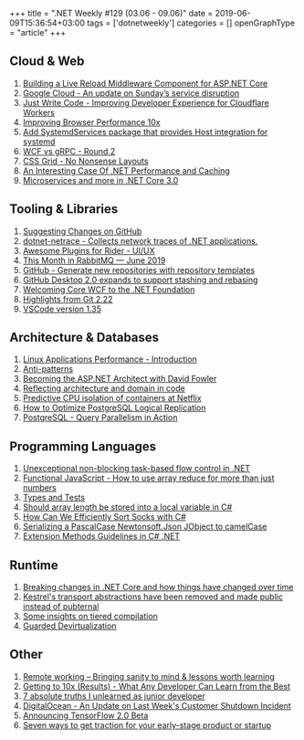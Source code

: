 +++
title = ".NET Weekly #129 (03.06 - 09.06)"
date = 2019-06-09T15:36:54+03:00
tags = ['dotnetweekly']
categories = []
openGraphType = "article"
+++

## Cloud & Web

1. [Building a Live Reload Middleware Component for ASP.NET Core](https://weblog.west-wind.com/posts/2019/Jun/03/Building-Live-Reload-Middleware-for-ASPNET-Core)
1. [Google Cloud - An update on Sunday’s service disruption](https://cloud.google.com/blog/topics/inside-google-cloud/an-update-on-sundays-service-disruption)
1. [Just Write Code - Improving Developer Experience for Cloudflare Workers](https://blog.cloudflare.com/just-write-code-improving-developer-experience-for-cloudflare-workers/)
1. [Improving Browser Performance 10x](https://engineering.universe.com/improving-browser-performance-10x-f9551927dcff)
1. [Add SystemdServices package that provides Host integration for systemd](https://github.com/aspnet/Extensions/pull/1804)
1. [WCF vs gRPC - Round 2](https://unwcf.com/posts/wcf-vs-grpc-round-2/)
1. [CSS Grid - No Nonsense Layouts](https://testdriven.io/blog/css-grid/)
1. [An Interesting Case Of .NET Performance and Caching](https://rimdev.io/an-interesting-case-of-dotnet-performance-and-caching/)
1. [Microservices and more in .NET Core 3.0](https://channel9.msdn.com/Shows/On-NET/Microservices-and-more-in-NET-Core-30)

<!--more-->

## Tooling & Libraries

1. [Suggesting Changes on GitHub](https://haacked.com/archive/2019/06/03/suggested-changes/)
1. [dotnet-netrace - Collects network traces of .NET applications.](https://github.com/lowleveldesign/dotnet-netrace)
1. [Awesome Plugins for Rider - UI/UX](https://blog.jetbrains.com/dotnet/2019/06/04/awesome-plugins-rider-uiux/)
1. [This Month in RabbitMQ — June 2019](https://www.rabbitmq.com/blog/2019/06/06/this-month-in-rabbitmq-june-2019/)
1. [GitHub - Generate new repositories with repository templates](https://github.blog/2019-06-06-generate-new-repositories-with-repository-templates/)
1. [GitHub Desktop 2.0 expands to support stashing and rebasing](https://github.blog/2019-06-05-github-desktop-expands-to-support-stashing-and-rebasing)
1. [Welcoming Core WCF to the .NET Foundation](https://dotnetfoundation.org/blog/2019/06/07/welcoming-core-wcf-to-the-net-foundation)
1. [Highlights from Git 2.22](https://github.blog/2019-06-07-highlights-from-git-2-22/)
1. [VSCode version 1.35](https://code.visualstudio.com/updates/v1_35)

## Architecture & Databases

1. [Linux Applications Performance - Introduction](https://unixism.net/2019/04/linux-applications-performance-introduction/)
1. [Anti-patterns](https://christianfindlay.com/2019/06/01/anti-patterns/)
1. [Becoming the ASP.NET Architect with David Fowler](https://www.youtube.com/watch?v=8akvvwQoGjs)
1. [Reflecting architecture and domain in code](https://herbertograca.com/2019/06/05/reflecting-architecture-and-domain-in-code/)
1. [Predictive CPU isolation of containers at Netflix](https://medium.com/netflix-techblog/predictive-cpu-isolation-of-containers-at-netflix-91f014d856c7)
1. [How to Optimize PostgreSQL Logical Replication](https://severalnines.com/blog/how-optimize-postgresql-logical-replication)
1. [PostgreSQL - Query Parallelism in Action](https://severalnines.com/blog/postgresql-query-parallelism-action)

## Programming Languages

1. [Unexceptional non-blocking task-based flow control in .NET](https://blog.scooletz.com/2019/05/31/unexceptional-non-blocking-task-based-flow-control-in-net/)
1. [Functional JavaScript - How to use array reduce for more than just numbers](https://jrsinclair.com/articles/2019/functional-js-do-more-with-reduce/)
1. [Types and Tests](http://blog.cleancoder.com/uncle-bob/2019/06/08/TestsAndTypes.html)
1. [Should array length be stored into a local variable in C#](https://habr.com/en/post/454582/)
1. [How Can We Efficiently Sort Socks with C#](https://exceptionnotfound.net/how-can-we-efficiently-sort-socks-with-c/)
1. [Serializing a PascalCase Newtonsoft.Json JObject to camelCase](https://andrewlock.net/serializing-a-pascalcase-newtonsoft-json-jobject-to-camelcase/)
1. [Extension Methods Guidelines in C# .NET](https://michaelscodingspot.com/extension-methods/)

## Runtime

1. [Breaking changes in .NET Core and how things have changed over time](https://github.com/dotnet/corefx/issues/10752#issuecomment-498054319)
1. [Kestrel's transport abstractions have been removed and made public instead of pubternal](https://github.com/aspnet/Announcements/issues/363)
1. [Some insights on tiered compilation](https://github.com/dotnet/BenchmarkDotNet/issues/1125#issuecomment-495038173)
1. [Guarded Devirtualization](https://github.com/dotnet/coreclr/blob/master/Documentation/design-docs/GuardedDevirtualization.md)

## Other

1. [Remote working – Bringing sanity to mind & lessons worth learning](https://blog.quuu.co/lessons-worth-learning-from-remote-workers/)
1. [Getting to 10x (Results) - What Any Developer Can Learn from the Best](https://medium.com/javascript-scene/getting-to-10x-results-what-any-developer-can-learn-from-the-best-54b6c296a5ef)
1. [7 absolute truths I unlearned as junior developer](https://monicalent.com/blog/2019/06/03/absolute-truths-unlearned-as-junior-developer/)
1. [DigitalOcean - An Update on Last Week's Customer Shutdown Incident](https://blog.digitalocean.com/an-update-on-last-weeks-customer-shutdown-incident/)
1. [Announcing TensorFlow 2.0 Beta](https://medium.com/tensorflow/announcing-tensorflow-2-0-beta-abb24bbfbe3d)
1. [Seven ways to get traction for your early-stage product or startup](https://medium.com/swlh/seven-ways-to-get-traction-for-your-early-stage-product-or-startup-6c9e5fb0f9e2)
